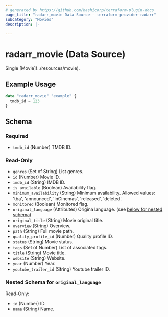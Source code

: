 ```yaml
---
# generated by https://github.com/hashicorp/terraform-plugin-docs
page_title: "radarr_movie Data Source - terraform-provider-radarr"
subcategory: "Movies"
description: |-
  
---
```


# radarr_movie (Data Source)

<!-- subcategory:Movies -->Single [Movie](../resources/movie).

## Example Usage

```terraform
data "radarr_movie" "example" {
  tmdb_id = 123
}
```

<!-- schema generated by tfplugindocs -->
## Schema

### Required

- `tmdb_id` (Number) TMDB ID.

### Read-Only

- `genres` (Set of String) List genres.
- `id` (Number) Movie ID.
- `imdb_id` (String) IMDB ID.
- `is_available` (Boolean) Availability flag.
- `minimum_availability` (String) Minimum availability.
Allowed values: 'tba', 'announced', 'inCinemas', 'released', 'deleted'.
- `monitored` (Boolean) Monitored flag.
- `original_language` (Attributes) Origina language. (see [below for nested schema](#nestedatt--original_language))
- `original_title` (String) Movie original title.
- `overview` (String) Overview.
- `path` (String) Full movie path.
- `quality_profile_id` (Number) Quality profile ID.
- `status` (String) Movie status.
- `tags` (Set of Number) List of associated tags.
- `title` (String) Movie title.
- `website` (String) Website.
- `year` (Number) Year.
- `youtube_trailer_id` (String) Youtube trailer ID.

<a id="nestedatt--original_language"></a>
### Nested Schema for `original_language`

Read-Only:

- `id` (Number) ID.
- `name` (String) Name.
